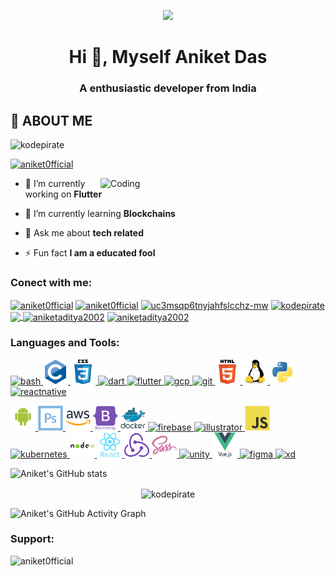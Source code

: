 <p align="center"> 
  <img src="https://media.giphy.com/media/f3iwJFOVOwuy7K6FFw/giphy.gif" />
</p>
<h1 align="center">Hi 👋, Myself Aniket Das</h1>
<h3 align="center">A enthusiastic developer from India</h3>

  
##  🙋 ABOUT ME 
<p align="left"> <img src="https://komarev.com/ghpvc/?username=kodepirate&label=Profile%20views&color=0e75b6&style=flat" alt="kodepirate" /> </p>

<p align="left"> <a href="https://twitter.com/aniket0fficial" target="blank"><img src="https://img.shields.io/twitter/follow/aniket0fficial?logo=twitter&style=for-the-badge" alt="aniket0fficial" /></a> </p>

<img align="right" alt="Coding" width="360" src="https://cdn.dribbble.com/users/1162077/screenshots/3848914/programmer.gif">

- 🔭 I’m currently working on **Flutter**

- 🌱 I’m currently learning **Blockchains**

- 💬 Ask me about **tech related**

- ⚡ Fun fact **I am a educated fool**


 


<h3 align="left"><b>Conect with me:</b></h3>
<p align="left">
<a href="https://linkedin.com/in/aniket0fficial" target="blank"><img align="center" src="https://raw.githubusercontent.com/rahuldkjain/github-profile-readme-generator/master/src/images/icons/Social/linked-in-alt.svg" alt="aniket0fficial" height="30" width="40" /></a>
<a href="https://twitter.com/aniket0fficial" target="blank"><img align="center" src="https://raw.githubusercontent.com/rahuldkjain/github-profile-readme-generator/master/src/images/icons/Social/twitter.svg" alt="aniket0fficial" height="30" width="40" /></a>
<!-- <a href="https://discord.gg/https://discord.gg/XteCXdSTRU" target="blank"><img align="center" src="https://raw.githubusercontent.com/rahuldkjain/github-profile-readme-generator/master/src/images/icons/Social/discord.svg" alt="760853625588154388" height="30" width="40" /></a>   -->
<a href="https://www.youtube.com/channel/UC3Msqp6TnyjahFSlCcHZ-mw" target="blank"><img align="center" src="https://raw.githubusercontent.com/rahuldkjain/github-profile-readme-generator/master/src/images/icons/Social/youtube.svg" alt="uc3msqp6tnyjahfslcchz-mw" height="30" width="40" /></a>
<a href="https://www.codechef.com/users/kodepirate" target="blank"><img align="center" src="https://cdn.jsdelivr.net/npm/simple-icons@3.1.0/icons/codechef.svg" alt="kodepirate" height="30" width="40" /></a>
  
  <a href="https://discord.com/users/760853625588154388"> 
  <img align="center" width="24px" src="https://www.vectorlogo.zone/logos/discordapp/discordapp-tile.svg"/>
</a>
<a href="https://www.hackerrank.com/aniketaditya2002" target="blank"><img align="center" src="https://raw.githubusercontent.com/rahuldkjain/github-profile-readme-generator/master/src/images/icons/Social/hackerrank.svg" alt="aniketaditya2002" height="30" width="40" /></a>
 <a href="https://dev.to/kodepirate" target="blank"><img align="center" src="https://raw.githubusercontent.com/rahuldkjain/github-profile-readme-generator/master/src/images/icons/Social/devto.svg" alt="aniketaditya2002" height="30" width="40" /></a>
</p>

<h3 align="left"> Languages and Tools:</h3>
<p align="left"> <a href="https://www.gnu.org/software/bash/" target="_blank" rel="noreferrer"> <img src="https://www.vectorlogo.zone/logos/gnu_bash/gnu_bash-icon.svg" alt="bash" width="40" height="40"/> </a> 
   <a href="https://www.cprogramming.com/" target="_blank" rel="noreferrer"> <img src="https://raw.githubusercontent.com/devicons/devicon/master/icons/c/c-original.svg" alt="c" width="40" height="40"/> </a> <a href="https://www.w3schools.com/css/" target="_blank" rel="noreferrer"> <img src="https://raw.githubusercontent.com/devicons/devicon/master/icons/css3/css3-original-wordmark.svg" alt="css3" width="40" height="40"/> </a> <a href="https://dart.dev" target="_blank" rel="noreferrer"> <img src="https://www.vectorlogo.zone/logos/dartlang/dartlang-icon.svg" alt="dart" width="40" height="40"/> </a> <a href="https://flutter.dev" target="_blank" rel="noreferrer"> <img src="https://www.vectorlogo.zone/logos/flutterio/flutterio-icon.svg" alt="flutter" width="40" height="40"/> </a> <a href="https://cloud.google.com" target="_blank" rel="noreferrer"> <img src="https://www.vectorlogo.zone/logos/google_cloud/google_cloud-icon.svg" alt="gcp" width="40" height="40"/> </a> <a href="https://git-scm.com/" target="_blank" rel="noreferrer"> <img src="https://www.vectorlogo.zone/logos/git-scm/git-scm-icon.svg" alt="git" width="40" height="40"/> </a> <a href="https://www.w3.org/html/" target="_blank" rel="noreferrer"> <img src="https://raw.githubusercontent.com/devicons/devicon/master/icons/html5/html5-original-wordmark.svg" alt="html5" width="40" height="40"/> </a> <a href="https://www.linux.org/" target="_blank" rel="noreferrer"> <img src="https://raw.githubusercontent.com/devicons/devicon/master/icons/linux/linux-original.svg" alt="linux" width="40" height="40"/> </a> <a href="https://www.python.org" target="_blank" rel="noreferrer"> <img src="https://raw.githubusercontent.com/devicons/devicon/master/icons/python/python-original.svg" alt="python" width="40" height="40"/> </a>
 <a href="https://reactnative.dev/" target="_blank" rel="noreferrer"> <img src="https://reactnative.dev/img/header_logo.svg" alt="reactnative" width="40" height="40"/> </a> 
<p align="left"> <a href="https://developer.android.com" target="_blank" rel="noreferrer"> <img src="https://raw.githubusercontent.com/devicons/devicon/master/icons/android/android-original-wordmark.svg" alt="android" width="40" height="40"/> </a>
   <a href="https://www.photoshop.com/en" target="_blank" rel="noreferrer"> <img src="https://raw.githubusercontent.com/devicons/devicon/master/icons/photoshop/photoshop-line.svg" alt="photoshop" width="40" height="40"/> </a>   <a href="https://aws.amazon.com" target="_blank" rel="noreferrer"> <img src="https://raw.githubusercontent.com/devicons/devicon/master/icons/amazonwebservices/amazonwebservices-original-wordmark.svg" alt="aws" width="40" height="40"/> </a> <a href="https://getbootstrap.com" target="_blank" rel="noreferrer"> <img src="https://raw.githubusercontent.com/devicons/devicon/master/icons/bootstrap/bootstrap-plain-wordmark.svg" alt="bootstrap" width="40" height="40"/>  <a href="https://www.docker.com/" target="_blank" rel="noreferrer"> <img src="https://raw.githubusercontent.com/devicons/devicon/master/icons/docker/docker-original-wordmark.svg" alt="docker" width="40" height="40"/> </a>  <a href="https://firebase.google.com/" target="_blank" rel="noreferrer"> <img src="https://www.vectorlogo.zone/logos/firebase/firebase-icon.svg" alt="firebase" width="40" height="40"/> </a>  </a> </a>
<a href="https://www.adobe.com/in/products/illustrator.html" target="_blank" rel="noreferrer"> <img src="https://www.vectorlogo.zone/logos/adobe_illustrator/adobe_illustrator-icon.svg" alt="illustrator" width="40" height="40"/> </a> <a href="https://developer.mozilla.org/en-US/docs/Web/JavaScript" target="_blank" rel="noreferrer"> <img src="https://raw.githubusercontent.com/devicons/devicon/master/icons/javascript/javascript-original.svg" alt="javascript" width="40" height="40"/> </a> <a href="https://kubernetes.io" target="_blank" rel="noreferrer"> <img src="https://www.vectorlogo.zone/logos/kubernetes/kubernetes-icon.svg" alt="kubernetes" width="40" height="40"/> </a>  </a> <a href="https://nodejs.org" target="_blank" rel="noreferrer"> <img src="https://raw.githubusercontent.com/devicons/devicon/master/icons/nodejs/nodejs-original-wordmark.svg" alt="nodejs" width="40" height="40"/> </a>  <a href="https://reactjs.org/" target="_blank" rel="noreferrer"> <img src="https://raw.githubusercontent.com/devicons/devicon/master/icons/react/react-original-wordmark.svg" alt="react" width="40" height="40"/> </a> <a href="https://redux.js.org" target="_blank" rel="noreferrer"> <img src="https://raw.githubusercontent.com/devicons/devicon/master/icons/redux/redux-original.svg" alt="redux" width="40" height="40"/> </a> <a href="https://sass-lang.com" target="_blank" rel="noreferrer"> <img src="https://raw.githubusercontent.com/devicons/devicon/master/icons/sass/sass-original.svg" alt="sass" width="40" height="40"/> </a> <a href="https://unity.com/" target="_blank" rel="noreferrer"> <img src="https://www.vectorlogo.zone/logos/unity3d/unity3d-icon.svg" alt="unity" width="40" height="40"/> </a> <a href="https://vuejs.org/" target="_blank" rel="noreferrer"> <img src="https://raw.githubusercontent.com/devicons/devicon/master/icons/vuejs/vuejs-original-wordmark.svg" alt="vuejs" width="40" height="40"/> </a> 
<a href="https://www.figma.com/" target="_blank" rel="noreferrer"> <img src="https://www.vectorlogo.zone/logos/figma/figma-icon.svg" alt="figma" width="40" height="40"/> </a>        
<a href="https://www.adobe.com/products/xd.html" target="_blank" rel="noreferrer"> <img src="https://cdn.worldvectorlogo.com/logos/adobe-xd.svg" alt="xd" width="40" height="40"/> </a> 
</p>


<!-- <p>&nbsp;<img align="center" src="https://github-readme-stats.vercel.app/api?username=kodepirate&show_icons=true&locale=en" alt="kodepirate"/></p> -->
<!-- <p align="center"><img  src="https://github-readme-stats.vercel.app/api/top-langs?username=kodepirate&show_icons=true&locale=en&layout=compact" alt="kodepirate"/></p> -->

![Aniket's GitHub stats](https://github-readme-stats.vercel.app/api?username=kodepirate&theme=vue-dark&show_icons=true)



<p align="center"><img align="center" src="https://github-readme-streak-stats.herokuapp.com/?user=kodepirate&" alt="kodepirate" /></p>
<!-- <p align="center"> <a href="https://github.com/ryo-ma/github-profile-trophy"><img src="https://github-profile-trophy.vercel.app/?username=kodepirate" alt="kodepirate" /></a> </p> -->

![Aniket's GitHub Activity Graph](https://activity-graph.herokuapp.com/graph?username=kodepirate&theme=react-dark) 

<h3 align="left">Support:</h3>
<p><a href="https://www.buymeacoffee.com/aniket0fficial"> <img align="left" src="https://cdn.buymeacoffee.com/buttons/v2/default-yellow.png" height="50" width="210" alt="aniket0fficial" /></a>
  

